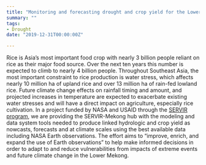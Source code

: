 ```yaml
---
title: "Monitoring and forecasting drought and crop yield for the Lower Mekong Basin"
summary: ""
tags:
- Drought
date: "2019-12-31T00:00:00Z"

---
```


Rice is Asia’s most important food crop with nearly 3 billion people reliant on rice as their major food source. Over the next ten years this number is expected to climb to nearly 4 billion people. Throughout Southeast Asia, the most important constraint to rice production is water stress, which affects nearly 10 million ha of upland rice and over 13 million ha of rain-fed lowland rice. Future climate change effects on rainfall timing and amount, and projected increases in temperature are expected to exacerbate existing water stresses and will have a direct impact on agriculture, especially rice cultivation. In a project funded by NASA and USAID through the [SERVIR program](https://www.nasa.gov/mission_pages/servir/index.html), we are providing the SERVIR-Mekong hub with the modeling and data system tools needed to produce linked hydrologic and crop yield as nowcasts, forecasts and at climate scales using the best available data including NASA Earth observations. The effort aims to “improve, enrich, and expand the use of Earth observations” to help make informed decisions in order to adapt to and reduce vulnerabilities from impacts of extreme events and future climate change in the Lower Mekong.
